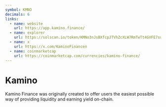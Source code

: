 ```yaml
---
symbol: KMNO
decimals: 6
links:
  - name: website
    url: https://app.kamino.finance/
  - name: explorer
    url: https://solscan.io/token/KMNo3nJsBXfcpJTVhZcXLW7RmTwTt4GVFE7suUBo9sS
  - name: x
    url: https://x.com/KaminoFinancen
  - name: coinmarketcap
    url: https://coinmarketcap.com/currencies/kamino-finance/
---
```


# Kamino

Kamino Finance was originally created to offer users the easiest possible way of providing liquidity and earning yield on-chain.
